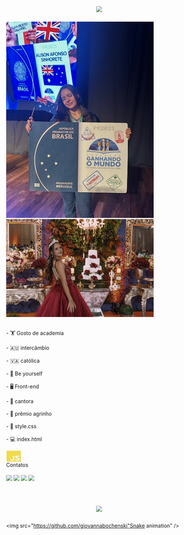 <h1 align="center">
<img src="https://readme-typing-svg.herokuapp.com/?font=Righteous&size=35&center=true&vCenter=true&width=500&height=70&duration=4000&lines=olá!+👋;+me+chamo+Giovanna💋!;" />
</h1>

<p float="left">
  <img src="c200ee56-703a-4d83-8813-c091e6156567.jpeg" width="400px" />
  <img src="353B6E5D-3CD0-4D7B-A0F2-E62BCE938134.jpeg" width="400px" />
</p>

<BR>
- 🏋️ Gosto de academia
<br>
<BR>
- 🇦🇺 intercâmbio
<br>
<BR>
- 🇻🇦 católica
<br>
<BR>
- 🌹 Be yourself 
<br>
<BR>
- 🖥 Front-end
<br>
<BR>
- 🎤 cantora 
<br>
<BR>
- 📝 prêmio agrinho
<br>
<BR>
- 💌 style.css
<br>
<BR>
- 💻  index.html

<div style="display: inline_block"><br>
<img align="center" alt="Rafa-Js" height="30" width="40" src="https://raw.githubusercontent.com/devicons/devicon/master/icons/javascript/javascript-plain.svg"&gt;
<img align="center" alt="Rafa-HTML" height="30" width="40" src="https://raw.githubusercontent.com/devicons/devicon/master/icons/html5/html5-original.svg"&gt;
<img align="center" alt="Rafa-CSS" height="30" width="40" src="https://raw.githubusercontent.com/devicons/devicon/master/icons/css3/css3-original.svg"&gt;
</div>
<br>
Contatos
<br>
<br>
<div>
  <a href="https://www.youtube.com/; target="_blank"><img align="center" src="https://img.shields.io/badge/YouTube-FF0000?style=for-the-badge&logo=youtube&logoColor=white&quot; target="_blank"></a>
 <a href="https://img.shields.io/badge/p5%20js-ED225D?style=for-the-badge&logo=p5dotjs&logoColor=white"><img align="center" src="https://img.shields.io/badge/p5%20js-ED225D?style=for-the-badge&logo=p5dotjs&logoColor=white&quot; target="_blank"></a>
  <a href = "giovanna.nunis@escola.pr.gov.br.com"><img align="center" src="https://accounts.google.com/v3/signin/identifier?continue=https%3A%2F%2Fmail.google.com%2Fmail%2Fu%2F0%2F%3Ftab%3Drm%26ogbl&emr=1&followup=https%3A%2F%2Fmail.google.com%2Fmail%2Fu%2F0%2F%3Ftab%3Drm%26ogbl&ifkv=ASSHykoZOZ49xL8hXUvGqnbdIplBNjr2cVkW67UnSh0-YIhzDuCWZo6cZXwqd8PZ75p6usNCrY5rsw&osid=1&passive=1209600&service=mail&flowName=GlifWebSignIn&flowEntry=ServiceLogin&dsh=S1428764549%3A1741388117707616&ddm=1; target="_blank"></a>
  <a href="https://br.linkedin.com/"_blank"><img align="center" src="https://img.shields.io/badge/-LinkedIn-%230077B5?style=for-the-badge&logo=linkedin&logoColor=white&quot; target="_blank"></a>
</div>
<br>
<h1 align="center">
<img align="center" src="https://readme-typing-svg.herokuapp.com/?font=Righteous&size=35&center=true&vCenter=true&width=500&height=70&duration=4000&lines=obrigado+pela+atenção!;" />
</h1>

###
<img src="https://github.com/giovannabochenski"Snake animation" />

###
